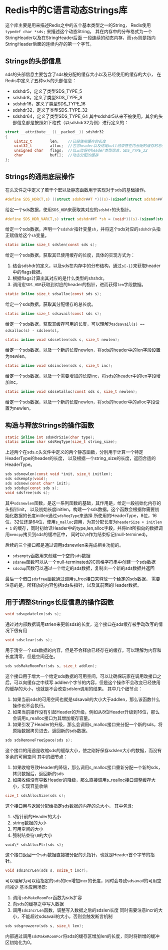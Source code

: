 # Redis中的C语言动态Strings库

这个库主要是用来描述Redis之中的五个基本类型之一的String，
Redis使用 `typedef char *sds;` 来描述这个动态String，
其在内存中的分布格式为一个StringHeader以及在StringHeader后面
一段连续的动态内存，而`sds`则是指向StringHeader后面的连续内存的第一个字节。

## Strings的头部信息

sds的头部信息主要包含了sds被分配的缓存大小以及已经使用的缓存的大小，
在Redis中定义了五种sds的头部信息：
* sdshdr5，定义了类型SDS_TYPE_5
* sdshdr8，定义了类型SDS_TYPE_8
* sdshdr16，定义了类型SDS_TYPE_16
* sdshdr32，定义了类型SDS_TYPE_32
* sdshdr64，定义了类型SDS_TYPE_64
其中sdshdr5从来不被使用，其余的头部信息都是按照如下格式（以sdshdr32为例）进行定义的：
```c
struct __attribute__ ((__packed__)) sdshdr32
{
    uint32_t        len;    //已经使用缓存的长度
    uint32_t        alloc;  //包含header以及结尾null结束符在内分配的缓存的总长度
    unsigned char   flags;  //低三位保存header类型信息，SDS_TYPE_32
    char            buf[];  //动态分配的缓存
};
```

## Strings的通用底层操作

在头文件之中定义了若干个宏以及静态函数用于实现对于sds的基础操作。
```c
#define SDS_HDR(T,s) ((struct sdshdr##T *)((s)-(sizeof(struct sdshdr##T))))
```
给定一个sds数据，使用`SDS_HDR`来获取其对应的`sdshdr`的头指针。

```c
#define SDS_HDR_VAR(T,s) struct sdshdr##T *sh = (void*)((s)-(sizeof(struct sdshdr##T)));
```
给定一个sds数据，声明一个`sdshdr`指针变量`sh`，并将这个sds对应的`sdshdr`头指正赋值给这个`sh`变量。

```c
static inline size_t sdslen(const sds s);
```
给定一个sds数据，获取其已使用缓存的长度，具体的实现方式为：
1. 结合sdshdr的定义，以及sds在内存中的分布结构，通过`s[-1]`来获取header中的flags数据。
2. 根据flags计算出其对应的是什么类型的shshdr。
3. 调用宏`SDS_HDR`获取到对应的header的指针，进而获得`len`字段数据。

```c
static inline size_t sdsalloc(const sds s);
```
给定一个sds数据，获取其分配缓存的总长度。

```c
static inline size_t sdsavail(const sds s);
```
给定一个sds数据，获取其缓存可用的长度，可以理解为`sdsavail(s) == sdsalloc(s) - sdslen(s)`。

```c
static inline void sdssetlen(sds s, size_t newlen);
```
给定一个sds数据，以及一个新的长度newlen，将sds的header中的len字段设置为newlen。

```c
static inline void sdsinclen(sds s, size_t inc);
```
给定一个sds数据，以及一个需要增加的长度inc，将sds的header中的len字段增加inc。

```c
static inline void sdssetalloc(const sds s, size_t newlen);
```
给定一个sds数据，以及一个新的长度newlen，将sds的header中的alloc字段设置为newlen。

## 构造与释放Strings的操作函数
```c
static inline int sdsHdrSzie(char type);
static inline char sdsReqType(size_t string_size);
```
上述两个在sds.c头文件中定义的两个静态函数，分别用于计算一个特定HeaderType的header的长度，
以及根据一个string_size的长度，返回合适的HeaderType。

```c
sds sdsnewlen(const void *init, size_t initlen);
sds sdsempty(void);
sds sdsnew(const char* init);
sds sdsdup(const sds s);
void sdsfree(sds s);
```

其中`sdsnewlen`函数，是这一系列函数的基础，其作用是，给定一段初始化内存的头指针init，
以及初始长度initlen，构建一个sds数据。这个函数会根据你需要初始化数据的长度initlen通过`sdsReqType`来选择
所使用的HeaderType，8位，16位，32位还是64位，使用`s_malloc`调用，为其分配长度为`headerSize + initlen + 1`
的缓存，同时初始话Header中的type,len,alloc字段，并将init所指向的数据调用`memcpy`拷贝到sds的缓冲区中，
同时以`\0`作为结束标记(null-termined)。

后续的三个接口都是通过调用sdsnewlen来完成相关功能的。
* `sdsempty`函数用来创建一个空的sds数据
* `sdsnew`函数可以从一个null-terminated的C风格字符串中创建一个sds数据
* `sdsdup`函数可以通过一个给定的sds数据，复制出一个新的sds数据并返回

最后一个借口`sdsfree`函数通过调用s_free接口来释放一个给定的sds数据，
需要注意的是，所释放的内容包括sds头指针，以及其前面的Header数据。


## 用于调整Strings长度信息的操作函数
```c
void sdsupdatelen(sds s);
```
通过对内部数据调用strlen来更新sds的长度，这个接口在sds缓存被手动改写的情况下很有用

```c
void sdsclear(sds s);
```
用于清空一个sds数据的内容，但是不会释放已经存在的缓存。可以理解为内容和长度清零，但是空间还在。

```c
sds sdsMakeRoomFor(sds s, size_t addlen);
```
这个接口用于增大一个给定sds数据的可用空间，可以让确保玩家在调用改接口之后，可以向缓存之中续写
addlen个字节的内容，但是这个操作不会改变已经使用的缓存的大小，也就是不会改变sdslen调用的结果。
其中几个细节点：
1. 如果当前sds的可用空间也就是sdsavail的大小大于addlen，那么该函数什么操作也不会执行。
2. 如果当前操作没有引起Header的升级，例如从8位Header升级到16位，那么会调用s_realloc接口为其增加缓存容量。
3. 如果引发了Header的升级，那么会调用s_malloc接口来分配一个新的sds，将原始数据拷贝进去，返回新的sds数据。

```c
sds sdsRemoveFreeSpace(sds s);
```
这个接口的用途是收缩sds的缓存大小，使之刚好保存sdslen大小的数据，而没有多余的可用空间
其中的细节点：
1. 如果收缩导致Header的降级，那么调用s_malloc接口重新分配一个新的sds，拷贝数据后，返回新的sds
2. 如果收缩没有导致Header的降级，那么直接调用s_realloc接口调整缓存大小，实现容量收缩

```c
size_t sdsAllocSize(sds s);
```
这个接口用与返回分配给指定sds数据的内存的总大小，
其中包含:
1. s指针前的Header的大小
2. string数据的大小
3. 可用空间的大小
4. 强制结束符`\0`的大小

```
void\* sdsAllocPtr(sds s);
```
这个接口返回一个sds数据直接被分配的头指针，也就是Header首个字节的指针。

```c
void sdsIncrLen(sds s, ssize_t incr);
```
可以理解为可以给指定的sds的len增加incr的长度，同时会导致sdsavail的可用空间减少
基本应用场景:
1. 调用`sdsMakeRoomFor`函数为sds扩容
2. 向sds的缓存之中写入数据
3. 调用`sdsIncrLen`函数，调整写入数据之后的sdslen长度
同时需要注意incr的大小，不能超过sdsavail的大小，否则会触发断言机制

```c
sds sdsgrowzero(sds s, size_t len);
```
内部通过调用`sdsMakeRoomFor`将sds的缓存区增加len的长度，同时将新增的缓冲区初始化为0。